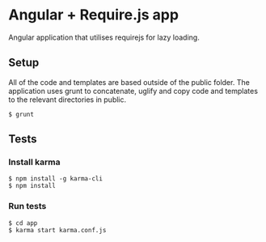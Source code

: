 # Angular + Require.js app

Angular application that utilises requirejs for lazy loading.

## Setup
All of the code and templates are based outside of the public folder.
The application uses grunt to concatenate, uglify and copy code and templates
to the relevant directories in public.

```
$ grunt
```

## Tests
### Install karma
```
$ npm install -g karma-cli
$ npm install
```

### Run tests
```
$ cd app
$ karma start karma.conf.js
```

